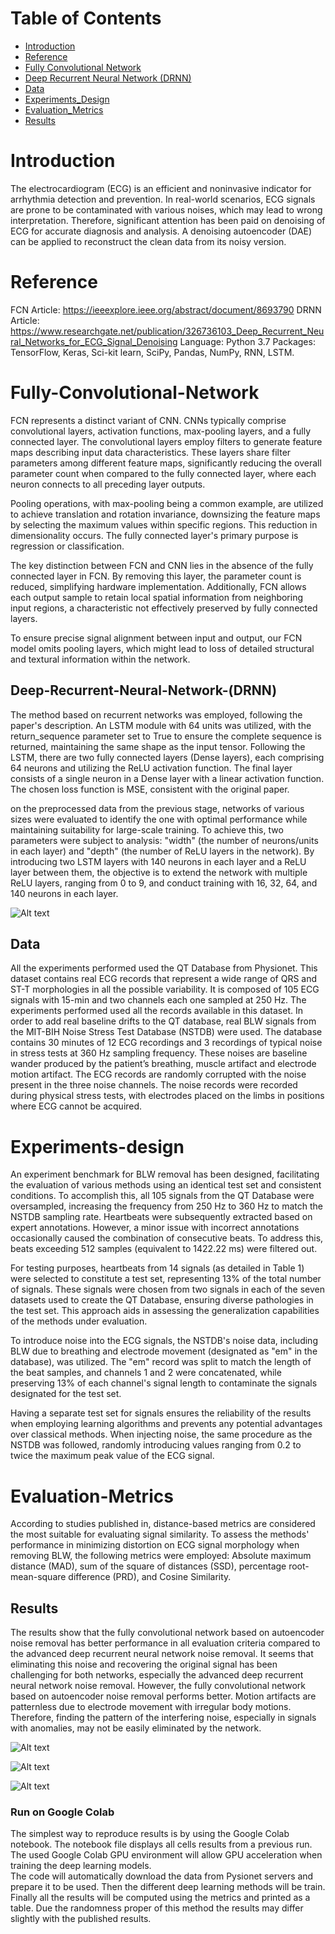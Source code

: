 # Table of Contents

- [Introduction](#introduction)
- [Reference](#Reference)
- [Fully Convolutional Network](#Fully-Convolutional-Network)
- [Deep Recurrent Neural Network (DRNN)](#Deep-Recurrent-Neural-Network-(DRNN))
- [Data](#Data)
- [Experiments_Design](#Experiments-design)
- [Evaluation_Metrics](#Evaluation-Metrics)
- [Results](#results)


# Introduction

The electrocardiogram (ECG) is an efficient and noninvasive indicator for arrhythmia detection and prevention. In real-world scenarios, ECG signals are prone to be contaminated with various noises, which may lead to wrong interpretation. Therefore, significant attention has been paid on denoising of ECG for accurate diagnosis and analysis. A denoising autoencoder (DAE) can be applied to reconstruct the clean data from its noisy version.


# Reference 

FCN Article: https://ieeexplore.ieee.org/abstract/document/8693790
DRNN Article: https://www.researchgate.net/publication/326736103_Deep_Recurrent_Neural_Networks_for_ECG_Signal_Denoising
Language: Python 3.7
Packages: TensorFlow, Keras, Sci-kit learn, SciPy, Pandas, NumPy, RNN, LSTM.



# Fully-Convolutional-Network

FCN represents a distinct variant of CNN. CNNs typically comprise convolutional layers, activation functions, max-pooling layers, and a fully connected layer. The convolutional layers employ filters to generate feature maps describing input data characteristics. These layers share filter parameters among different feature maps, significantly reducing the overall parameter count when compared to the fully connected layer, where each neuron connects to all preceding layer outputs.

Pooling operations, with max-pooling being a common example, are utilized to achieve translation and rotation invariance, downsizing the feature maps by selecting the maximum values within specific regions. This reduction in dimensionality occurs. The fully connected layer's primary purpose is regression or classification.

The key distinction between FCN and CNN lies in the absence of the fully connected layer in FCN. By removing this layer, the parameter count is reduced, simplifying hardware implementation. Additionally, FCN allows each output sample to retain local spatial information from neighboring input regions, a characteristic not effectively preserved by fully connected layers.

To ensure precise signal alignment between input and output, our FCN model omits pooling layers, which might lead to loss of detailed structural and textural information within the network.


## Deep-Recurrent-Neural-Network-(DRNN)

The method based on recurrent networks was employed, following the paper's description. An LSTM module with 64 units was utilized, with the return_sequence parameter set to True to ensure the complete sequence is returned, maintaining the same shape as the input tensor. Following the LSTM, there are two fully connected layers (Dense layers), each comprising 64 neurons and utilizing the ReLU activation function. The final layer consists of a single neuron in a Dense layer with a linear activation function. The chosen loss function is MSE, consistent with the original paper.

on the preprocessed data from the previous stage, networks of various sizes were evaluated to identify the one with optimal performance while maintaining suitability for large-scale training. To achieve this, two parameters were subject to analysis: "width" (the number of neurons/units in each layer) and "depth" (the number of ReLU layers in the network). By introducing two LSTM layers with 140 neurons in each layer and a ReLU layer between them, the objective is to extend the network with multiple ReLU layers, ranging from 0 to 9, and conduct training with 16, 32, 64, and 140 neurons in each layer.

![Alt text](image-3.png)


## Data

All the experiments performed used the QT Database from Physionet. This dataset contains real ECG records that represent a wide range of QRS and ST-T morphologies in all the possible variability. It is composed of 105 ECG signals with 15-min and two channels each one sampled at 250 Hz. The experiments performed used all the records available in this dataset. In order to add real baseline drifts to the QT database, real BLW signals from the MIT-BIH Noise Stress Test Database (NSTDB) were used. The database contains 30 minutes of 12 ECG recordings and 3 recordings of typical noise in stress tests at 360 Hz sampling frequency. These noises are baseline wander produced by the patient’s breathing, muscle artifact and electrode motion artifact. The ECG records are randomly corrupted with the noise present in the three noise channels. The noise records were recorded during physical stress tests, with electrodes placed on the limbs in positions where ECG cannot be acquired.

# Experiments-design

An experiment benchmark for BLW removal has been designed, facilitating the evaluation of various methods using an identical test set and consistent conditions. To accomplish this, all 105 signals from the QT Database were oversampled, increasing the frequency from 250 Hz to 360 Hz to match the NSTDB sampling rate. Heartbeats were subsequently extracted based on expert annotations. However, a minor issue with incorrect annotations occasionally caused the combination of consecutive beats. To address this, beats exceeding 512 samples (equivalent to 1422.22 ms) were filtered out.

For testing purposes, heartbeats from 14 signals (as detailed in Table 1) were selected to constitute a test set, representing 13% of the total number of signals. These signals were chosen from two signals in each of the seven datasets used to create the QT Database, ensuring diverse pathologies in the test set. This approach aids in assessing the generalization capabilities of the methods under evaluation.

To introduce noise into the ECG signals, the NSTDB's noise data, including BLW due to breathing and electrode movement (designated as "em" in the database), was utilized. The "em" record was split to match the length of the beat samples, and channels 1 and 2 were concatenated, while preserving 13% of each channel's signal length to contaminate the signals designated for the test set.

Having a separate test set for signals ensures the reliability of the results when employing learning algorithms and prevents any potential advantages over classical methods. When injecting noise, the same procedure as the NSTDB was followed, randomly introducing values ranging from 0.2 to twice the maximum peak value of the ECG signal.


# Evaluation-Metrics

According to studies published in, distance-based metrics are considered the most suitable for evaluating signal similarity. To assess the methods' performance in minimizing distortion on ECG signal morphology when removing BLW, the following metrics were employed: Absolute maximum distance (MAD), sum of the square of distances (SSD), percentage root-mean-square difference (PRD), and Cosine Similarity.


## Results

The results show that the fully convolutional network based on autoencoder noise removal has better performance in all evaluation criteria compared to the advanced deep recurrent neural network noise removal. It seems that eliminating this noise and recovering the original signal has been challenging for both networks, especially the advanced deep recurrent neural network noise removal. However, the fully convolutional network based on autoencoder noise removal performs better. Motion artifacts are patternless due to electrode movement with irregular body motions. Therefore, finding the pattern of the interfering noise, especially in signals with anomalies, may not be easily eliminated by the network.

![Alt text](image.png)

![Alt text](image-1.png)

![Alt text](image-2.png)



### Run on Google Colab

The simplest way to reproduce results is by using the Google Colab notebook. The notebook file displays 
all cells results from a previous run.
The used Google Colab GPU environment will allow GPU acceleration when training the deep learning models.     
The code will automatically download the data from Pysionet servers and prepare it to be used. Then the different deep 
learning methods will be train. Finally all the results will be computed using the metrics and printed as a table. Due 
the randomness proper of this method the results may differ slightly with the published results.
  
  
